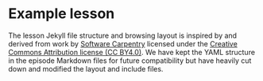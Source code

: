 

# Example lesson

The lesson Jekyll file structure and browsing layout is inspired by and derived from
work by [Software Carpentry](http://software-carpentry.org) licensed under the
[Creative Commons Attribution license (CC BY4.0)](https://creativecommons.org/licenses/by/4.0/).
We have kept the YAML structure in the episode Markdown files for future compatibility
but have heavily cut down and modified the layout and include files.
